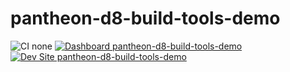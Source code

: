 # pantheon-d8-build-tools-demo

![CI none](https://img.shields.io/badge/ci-none-orange.svg)
[![Dashboard pantheon-d8-build-tools-demo](https://img.shields.io/badge/dashboard-pantheon_d8_build_tools_demo-yellow.svg)](https://dashboard.pantheon.io/sites/0b93bad2-75cb-429c-a876-cae56914c4e2#dev/code)
[![Dev Site pantheon-d8-build-tools-demo](https://img.shields.io/badge/site-pantheon_d8_build_tools_demo-blue.svg)](http://dev-pantheon-d8-build-tools-demo.pantheonsite.io/)